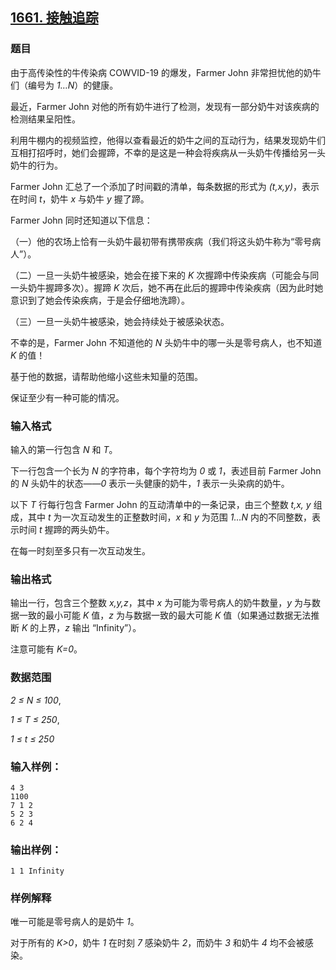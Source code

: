 ## [1661. 接触追踪](https://www.acwing.com/problem/content/1663/)

### 题目

由于高传染性的牛传染病 COWVID-19 的爆发，Farmer John 非常担忧他的奶牛们（编号为 *1…N*）的健康。

最近，Farmer John 对他的所有奶牛进行了检测，发现有一部分奶牛对该疾病的检测结果呈阳性。

利用牛棚内的视频监控，他得以查看最近的奶牛之间的互动行为，结果发现奶牛们互相打招呼时，她们会握蹄，不幸的是这是一种会将疾病从一头奶牛传播给另一头奶牛的行为。

Farmer John 汇总了一个添加了时间戳的清单，每条数据的形式为 *(t,x,y)*，表示在时间 *t*，奶牛 *x* 与奶牛 *y* 握了蹄。

Farmer John 同时还知道以下信息：

（一）他的农场上恰有一头奶牛最初带有携带疾病（我们将这头奶牛称为“零号病人”）。

（二）一旦一头奶牛被感染，她会在接下来的 *K* 次握蹄中传染疾病（可能会与同一头奶牛握蹄多次）。握蹄 *K* 次后，她不再在此后的握蹄中传染疾病（因为此时她意识到了她会传染疾病，于是会仔细地洗蹄）。

（三）一旦一头奶牛被感染，她会持续处于被感染状态。

不幸的是，Farmer John 不知道他的 *N* 头奶牛中的哪一头是零号病人，也不知道 *K* 的值！

基于他的数据，请帮助他缩小这些未知量的范围。

保证至少有一种可能的情况。

### 输入格式

输入的第一行包含 *N* 和 *T*。

下一行包含一个长为 *N* 的字符串，每个字符均为 *0* 或 *1*，表述目前 Farmer John 的 *N* 头奶牛的状态——*0* 表示一头健康的奶牛，*1* 表示一头染病的奶牛。

以下 *T* 行每行包含 Farmer John 的互动清单中的一条记录，由三个整数 *t,x, y* 组成，其中 *t* 为一次互动发生的正整数时间，*x* 和 *y* 为范围 *1…N* 内的不同整数，表示时间 *t* 握蹄的两头奶牛。

在每一时刻至多只有一次互动发生。

### 输出格式

输出一行，包含三个整数 *x,y,z*，其中 *x* 为可能为零号病人的奶牛数量，*y* 为与数据一致的最小可能 *K* 值，*z* 为与数据一致的最大可能 *K* 值（如果通过数据无法推断 *K* 的上界，*z* 输出 “Infinity”）。

注意可能有 *K=0*。

### 数据范围

*2 ≤ N ≤ 100*,

*1 ≤ T ≤ 250*,

*1 ≤ t ≤ 250*

### 输入样例：

```
4 3
1100
7 1 2
5 2 3
6 2 4
```

### 输出样例：

```
1 1 Infinity
```

### 样例解释

唯一可能是零号病人的是奶牛 *1*。

对于所有的 *K>0*，奶牛 *1* 在时刻 *7* 感染奶牛 *2*，而奶牛 *3* 和奶牛 *4* 均不会被感染。
